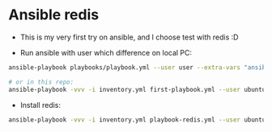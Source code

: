 # Ansible redis

- This is my very first try on ansible, and I choose test with redis :D


- Run ansible with user which difference on local PC:

```sh
ansible-playbook playbooks/playbook.yml --user user --extra-vars "ansible_sudo_pass=12345678"

# or in this repo:
ansible-playbook -vvv -i inventory.yml first-playbook.yml --user ubuntu --extra-vars "ansible_sudo_pass=12345678"
```

- Install redis:

```sh
ansible-playbook -vvv -i inventory.yml playbook-redis.yml --user ubuntu --extra-vars "ansible_sudo_pass=12345678"
```